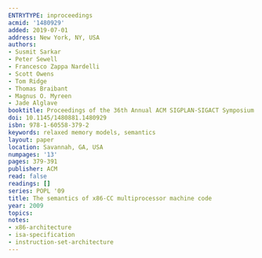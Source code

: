 ```yaml
---
ENTRYTYPE: inproceedings
acmid: '1480929'
added: 2019-07-01
address: New York, NY, USA
authors:
- Susmit Sarkar
- Peter Sewell
- Francesco Zappa Nardelli
- Scott Owens
- Tom Ridge
- Thomas Braibant
- Magnus O. Myreen
- Jade Alglave
booktitle: Proceedings of the 36th Annual ACM SIGPLAN-SIGACT Symposium on Principles of Programming Languages
doi: 10.1145/1480881.1480929
isbn: 978-1-60558-379-2
keywords: relaxed memory models, semantics
layout: paper
location: Savannah, GA, USA
numpages: '13'
pages: 379-391
publisher: ACM
read: false
readings: []
series: POPL '09
title: The semantics of x86-CC multiprocessor machine code
year: 2009
topics:
notes:
- x86-architecture
- isa-specification
- instruction-set-architecture
---
```

